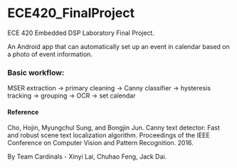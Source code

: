 # ECE420_FinalProject

ECE 420 Embedded DSP Laboratory Final Project.

An Android app that can automatically set up an event in calendar based on a photo of event information.

### Basic workflow:
MSER extraction -> primary cleaning -> Canny classifier -> hysteresis tracking -> grouping -> OCR -> set calendar

#### Reference
Cho, Hojin, Myungchul Sung, and Bongjin Jun. Canny text detector: Fast and robust scene text localization algorithm. Proceedings of the IEEE Conference on Computer Vision and Pattern Recognition. 2016.

By Team Cardinals - Xinyi Lai, Chuhao Feng, Jack Dai.
